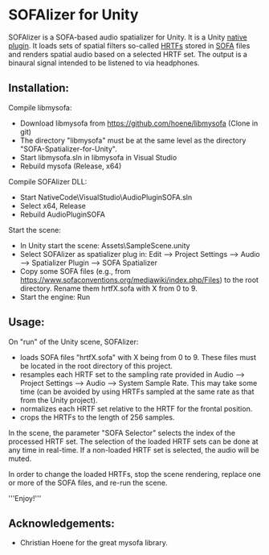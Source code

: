 # SOFAlizer for Unity

SOFAlizer is a SOFA-based audio spatializer for Unity. It is a Unity [native plugin](https://docs.unity3d.com/Manual/NativePlugins.html). It loads sets of spatial filters so-called [HRTFs](https://en.wikipedia.org/wiki/Head-related_transfer_function) stored in [SOFA](https://www.sofaconventions.org/) files and renders spatial audio based on a selected HRTF set. The output is a binaural signal intended to be listened to via headphones. 


Installation:
-------------

Compile libmysofa:
* Download libmysofa from https://github.com/hoene/libmysofa (Clone in git)
* The directory "libmysofa" must be at the same level as the directory "SOFA-Spatializer-for-Unity".
* Start libmysofa.sln in libmysofa in Visual Studio
* Rebuild mysofa (Release, x64)

Compile SOFAlizer DLL:
* Start NativeCode\VisualStudio\AudioPluginSOFA.sln
* Select x64, Release
* Rebuild AudioPluginSOFA 

Start the scene:
* In Unity start the scene: Assets\SampleScene.unity
* Select SOFAlizer as spatializer plug in: Edit --> Project Settings --> Audio --> Spatializer Plugin --> SOFA Spatializer
* Copy some SOFA files (e.g., from https://www.sofaconventions.org/mediawiki/index.php/Files) to the root directory. Rename them hrtfX.sofa with X from 0 to 9. 
* Start the engine: Run

Usage:
------
On "run" of the Unity scene, SOFAlizer:
* loads SOFA files "hrtfX.sofa" with X being from 0 to 9. These files must be located in the root directory of this project. 
* resamples each HRTF set to the sampling rate provided in Audio --> Project Settings --> Audio --> System Sample Rate. This may take some time (can be avoided by using HRTFs sampled at the same rate as that from the Unity project). 
* normalizes each HRTF set relative to the HRTF for the frontal position. 
* crops the HRTFs to the length of 256 samples. 

In the scene, the parameter "SOFA Selector" selects the index of the processed HRTF set. The selection of the loaded HRTF sets can be done at any time in real-time. If a non-loaded HRTF set is selected, the audio will be muted.

In order to change the loaded HRTFs, stop the scene rendering, replace one or more of the SOFA files, and re-run the scene. 

'''Enjoy!'''


Acknowledgements:
-----------------

* Christian Hoene for the great mysofa library. 